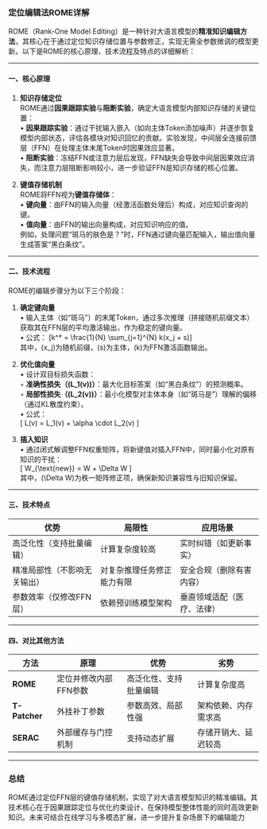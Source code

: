 ### 定位编辑法ROME详解  
ROME（Rank-One Model Editing）是一种针对大语言模型的**精准知识编辑方法**，其核心在于通过定位知识存储位置与参数修正，实现无需全参数微调的模型更新。以下是ROME的核心原理、技术流程及特点的详细解析：

---

#### 一、核心原理  
1. **知识存储定位**  
   ROME通过**因果跟踪实验**与**阻断实验**，确定大语言模型内部知识存储的关键位置：  
   • **因果跟踪实验**：通过干扰输入嵌入（如向主体Token添加噪声）并逐步恢复模型内部状态，评估各模块对知识回忆的贡献。实验发现，中间层全连接前馈层（FFN）在处理主体末尾Token时因果效应显著。  
   • **阻断实验**：冻结FFN或注意力层后发现，FFN缺失会导致中间层因果效应消失，而注意力层阻断影响较小，进一步验证FFN是知识存储的核心位置。  

2. **键值存储机制**  
   ROME将FFN视为**键值存储体**：  
   • **键向量**：由FFN的输入向量（经激活函数处理后）构成，对应知识查询的键。  
   • **值向量**：由FFN的输出向量构成，对应知识响应的值。  
   例如，处理问题“斑马的肤色是？”时，FFN通过键向量匹配输入，输出值向量生成答案“黑白条纹”。

---

#### 二、技术流程  
ROME的编辑步骤分为以下三个阶段：  
1. **确定键向量**  
   • 输入主体（如“斑马”）的末尾Token，通过多次推理（拼接随机前缀文本）获取其在FFN层的平均激活输出，作为稳定的键向量。  
   • 公式：  \[k^* = \frac{1}{N} \sum_{j=1}^{N} k(x_j + s)\]  
     其中，\(x_j\)为随机前缀，\(s\)为主体，\(k\)为FFN激活函数输出。  
   
2. **优化值向量**  
   • 设计双目标损失函数：  
     ◦ **准确性损失（\(L_1(v)\)）**：最大化目标答案（如“黑白条纹”）的预测概率。  
     ◦ **局部性损失（\(L_2(v)\)）**：最小化模型对主体本身（如“斑马是”）理解的偏移（通过KL散度约束）。  
   • 公式：  
     \[
     L(v) = L_1(v) + \alpha \cdot L_2(v)
     \]  

3. **插入知识**  
   • 通过闭式解调整FFN权重矩阵，将新键值对插入FFN中，同时最小化对原有知识的干扰：  
     \[
     W_{\text{new}} = W + \Delta W
     \]  
     其中，\(\Delta W\)为秩一矩阵修正项，确保新知识兼容性与旧知识保留。  

---

#### 三、技术特点  
| **优势**                     | **局限性**                 | **应用场景**               |
| ---------------------------- | -------------------------- | -------------------------- |
| 高泛化性（支持批量编辑）     | 计算复杂度较高             | 实时纠错（如更新事实）     |
| 精准局部性（不影响无关输出） | 对复杂推理任务修正能力有限 | 安全合规（删除有害内容）   |
| 参数效率（仅修改FFN层）      | 依赖预训练模型架构         | 垂直领域适配（医疗、法律） |

---

#### 四、对比其他方法  
| **方法**      | **原理**              | **优势**               | **劣势**             |
| ------------- | --------------------- | ---------------------- | -------------------- |
| **ROME**      | 定位并修改内部FFN参数 | 高泛化性、支持批量编辑 | 计算复杂度高         |
| **T-Patcher** | 外挂补丁参数          | 参数高效、局部性强     | 架构依赖、内存需求高 |
| **SERAC**     | 外部缓存与门控机制    | 支持动态扩展           | 存储开销大、延迟较高 |

---

### 总结  
ROME通过定位FFN层的键值存储机制，实现了对大语言模型知识的精准编辑。其技术核心在于因果跟踪定位与优化约束设计，在保持模型整体性能的同时高效更新知识。未来可结合在线学习与多模态扩展，进一步提升复杂场景下的编辑能力
